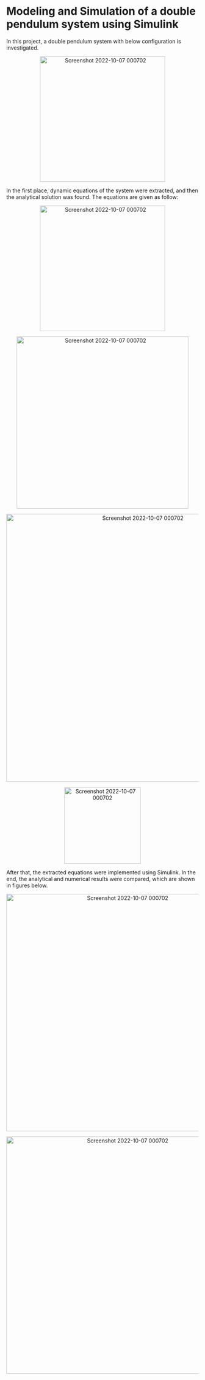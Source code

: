 # Modeling and Simulation of a double pendulum system using Simulink
In this project, a double pendulum system with below configuration is investigated.
<p align="center">
<img width="328" alt="Screenshot 2022-10-07 000702" src="https://user-images.githubusercontent.com/115154998/194843020-4b381396-7527-43f6-81ca-ba49bffd0041.JPG">
</p>
In the first place, dynamic equations of the system were extracted, and then the analytical solution was found. The equations are given as follow:
<p align="center">
<img width="328" alt="Screenshot 2022-10-07 000702" src="https://user-images.githubusercontent.com/115154998/194843819-74259be5-ca42-451a-9587-21a5a1e58500.png">
</p>

<p align="center">
<img width="450" alt="Screenshot 2022-10-07 000702" src="https://user-images.githubusercontent.com/115154998/194843942-efdc9223-72df-4441-89a5-046a727ba1ac.png">
</p>

<p align="center">
<img width="700" alt="Screenshot 2022-10-07 000702" src="https://user-images.githubusercontent.com/115154998/194844190-ccf7f199-60dc-411d-b400-400afc31d51e.png">
</p>

<p align="center">
<img width="200" alt="Screenshot 2022-10-07 000702" src="https://user-images.githubusercontent.com/115154998/194844364-47371aec-92c5-4710-bd4b-b435e8b9a59c.png">
</p>

After that, the extracted equations were implemented using Simulink.
In the end, the analytical and numerical results were compared, which are shown in figures below.
<p align="center">
<img width="620" alt="Screenshot 2022-10-07 000702" src="https://user-images.githubusercontent.com/115154998/194845106-ca58a857-e6bf-46e9-b885-e0ffb98ea4ff.png">
</p>
<p align="center">
<img width="620" alt="Screenshot 2022-10-07 000702" src="https://user-images.githubusercontent.com/115154998/194845196-204bbd91-e572-4230-bd7f-077c45017062.png">
</p>
